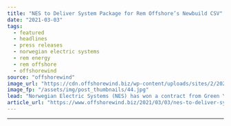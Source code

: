 ```yaml
---
title: "NES to Deliver System Package for Rem Offshore’s Newbuild CSV"
date: "2021-03-03"
tags: 
  - featured
  - headlines
  - press releases
  - norwegian electric systems
  - rem energy
  - rem offshore
  - offshorewind
source: "offshorewind"
image_url: "https://cdn.offshorewind.biz/wp-content/uploads/sites/2/2021/03/03134003/NES-to-Deliver-System-Package-for-Rem-Offshore%E2%80%99s-Newbuild-CSV.jpg"
image_fp: "/assets/img/post_thumbnails/44.jpg"
lead: "Norwegian Electric Systems (NES) has won a contract from Green Yard Kleven to deliver"
article_url: "https://www.offshorewind.biz/2021/03/03/nes-to-deliver-system-package-for-rem-offshores-newbuild-csv/"
---
```


---
